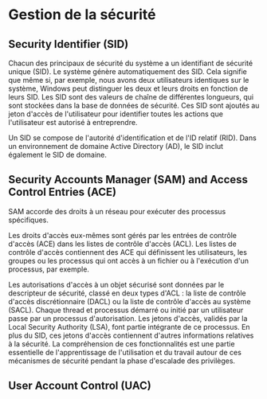 # Gestion de la sécurité

## Security Identifier (SID)

Chacun des principaux de sécurité du système a un identifiant de sécurité unique (SID). Le système génère automatiquement des SID. Cela signifie que même si, par exemple, nous avons deux utilisateurs identiques sur le système, Windows peut distinguer les deux et leurs droits en fonction de leurs SID. Les SID sont des valeurs de chaîne de différentes longueurs, qui sont stockées dans la base de données de sécurité. Ces SID sont ajoutés au jeton d'accès de l'utilisateur pour identifier toutes les actions que l'utilisateur est autorisé à entreprendre.

Un SID se compose de l'autorité d'identification et de l'ID relatif (RID). Dans un environnement de domaine Active Directory (AD), le SID inclut également le SID de domaine.

## Security Accounts Manager (SAM) and Access Control Entries (ACE)

SAM accorde des droits à un réseau pour exécuter des processus spécifiques.

Les droits d'accès eux-mêmes sont gérés par les entrées de contrôle d'accès (ACE) dans les listes de contrôle d'accès (ACL). Les listes de contrôle d'accès contiennent des ACE qui définissent les utilisateurs, les groupes ou les processus qui ont accès à un fichier ou à l'exécution d'un processus, par exemple.

Les autorisations d'accès à un objet sécurisé sont données par le descripteur de sécurité, classé en deux types d'ACL : la liste de contrôle d'accès discrétionnaire (DACL) ou la liste de contrôle d'accès au système (SACL). Chaque thread et processus démarré ou initié par un utilisateur passe par un processus d'autorisation. Les jetons d'accès, validés par la Local Security Authority (LSA), font partie intégrante de ce processus. En plus du SID, ces jetons d'accès contiennent d'autres informations relatives à la sécurité. La compréhension de ces fonctionnalités est une partie essentielle de l'apprentissage de l'utilisation et du travail autour de ces mécanismes de sécurité pendant la phase d'escalade des privilèges.

## User Account Control (UAC)

